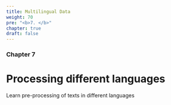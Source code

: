```yaml
---
title: Multilingual Data
weight: 70
pre: "<b>7. </b>"
chapter: true
draft: false
---
```


### Chapter 7

# Processing different languages

Learn pre-processing of texts in different languages
